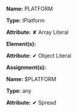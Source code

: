 **Name:** PLATFORM

**Type:** IPlatform

**Attribute:** ✘ Array Literal

**Element(s):**

**Attribute:** ✔ Object Literal

**Assignment(s):**

**Name:** $PLATFORM

**Type:** any

**Attribute:** ✔ Spread

